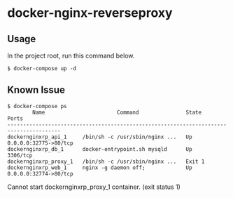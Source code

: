 # docker-nginx-reverseproxy

## Usage
In the project root, run this command below.
```
$ docker-compose up -d
```

## Known Issue
```
$ docker-compose ps
        Name                       Command               State            Ports        
---------------------------------------------------------------------------------------
dockernginxrp_api_1     /bin/sh -c /usr/sbin/nginx ...   Up       0.0.0.0:32775->80/tcp
dockernginxrp_db_1      docker-entrypoint.sh mysqld      Up       3306/tcp             
dockernginxrp_proxy_1   /bin/sh -c /usr/sbin/nginx ...   Exit 1                        
dockernginxrp_web_1     nginx -g daemon off;             Up       0.0.0.0:32774->80/tcp
```
Cannot start dockernginxrp_proxy_1 container. (exit status 1)